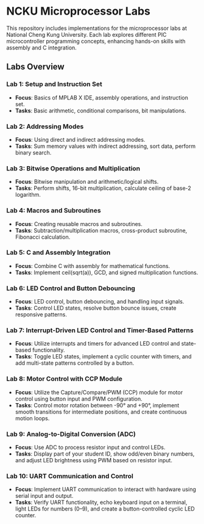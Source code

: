 # NCKU Microprocessor Labs

This repository includes implementations for the microprocessor labs at National Cheng Kung University. Each lab explores different PIC microcontroller programming concepts, enhancing hands-on skills with assembly and C integration.

## Labs Overview

### Lab 1: Setup and Instruction Set
- **Focus**: Basics of MPLAB X IDE, assembly operations, and instruction set.
- **Tasks**: Basic arithmetic, conditional comparisons, bit manipulations.

### Lab 2: Addressing Modes
- **Focus**: Using direct and indirect addressing modes.
- **Tasks**: Sum memory values with indirect addressing, sort data, perform binary search.

### Lab 3: Bitwise Operations and Multiplication
- **Focus**: Bitwise manipulation and arithmetic/logical shifts.
- **Tasks**: Perform shifts, 16-bit multiplication, calculate ceiling of base-2 logarithm.

### Lab 4: Macros and Subroutines
- **Focus**: Creating reusable macros and subroutines.
- **Tasks**: Subtraction/multiplication macros, cross-product subroutine, Fibonacci calculation.

### Lab 5: C and Assembly Integration
- **Focus**: Combine C with assembly for mathematical functions.
- **Tasks**: Implement ceil(sqrt(a)), GCD, and signed multiplication functions.

### Lab 6: LED Control and Button Debouncing
- **Focus**: LED control, button debouncing, and handling input signals.
- **Tasks**: Control LED states, resolve button bounce issues, create responsive patterns.

### Lab 7: Interrupt-Driven LED Control and Timer-Based Patterns
- **Focus**: Utilize interrupts and timers for advanced LED control and state-based functionality.
- **Tasks**: Toggle LED states, implement a cyclic counter with timers, and add multi-state patterns controlled by a button.

### Lab 8: Motor Control with CCP Module
- **Focus**: Utilize the Capture/Compare/PWM (CCP) module for motor control using button input and PWM configuration.
- **Tasks**: Control motor rotation between -90° and +90°, implement smooth transitions for intermediate positions, and create continuous motion loops.

### Lab 9: Analog-to-Digital Conversion (ADC)  
- **Focus**: Use ADC to process resistor input and control LEDs.  
- **Tasks**: Display part of your student ID, show odd/even binary numbers, and adjust LED brightness using PWM based on resistor input.  

### Lab 10: UART Communication and Control  
- **Focus**: Implement UART communication to interact with hardware using serial input and output.  
- **Tasks**: Verify UART functionality, echo keyboard input on a terminal, light LEDs for numbers (0–9), and create a button-controlled cyclic LED counter.  